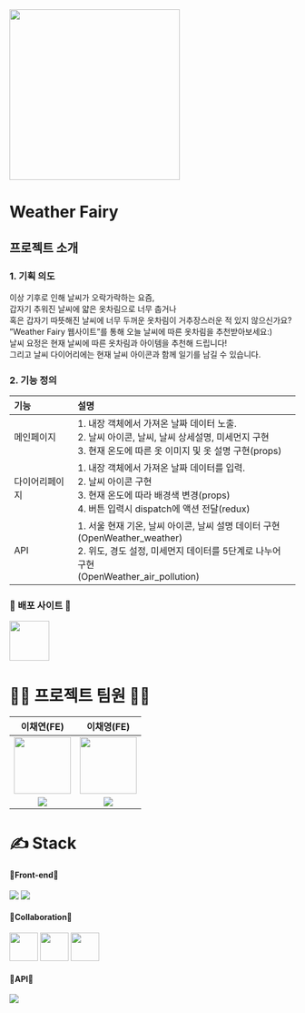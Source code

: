 <img src="/Users/chaeyeonglee/Desktop/weather.png" width="300">
<h1> Weather Fairy </h1>

<h2> 프로젝트 소개 </h2>
<h3> 1. 기획 의도 </h3>
이상 기후로 인해 날씨가 오락가락하는 요즘,<br />
갑자기 추워진 날씨에 얇은 옷차림으로 너무 춥거나<br />
혹은 갑자기 따뜻해진 날씨에 너무 두꺼운 옷차림이 거추장스러운 적 있지 않으신가요?<br />
”Weather Fairy 웹사이트”를 통해 오늘 날씨에 따른 옷차림을 추천받아보세요:)<br />
날씨 요정은 현재 날씨에 따른 옷차림과 아이템을 추천해 드립니다!<br />
그리고 날씨 다이어리에는 현재 날씨 아이콘과 함께 일기를 남길 수 있습니다.<br />
<h3> 2. 기능 정의 </h3>

|기능| 설명|
|:---|:---|
|메인페이지|1. 내장 객체에서 가져온 날짜 데이터 노출. <br>2. 날씨 아이콘, 날씨, 날씨 상세설명, 미세먼지 구현 <br /> 3. 현재 온도에 따른 옷 이미지 및 옷 설명 구현(props)|
|다이어리페이지|1. 내장 객체에서 가져온 날짜 데이터를 입력. <br>2. 날씨 아이콘 구현 <br /> 3. 현재 온도에 따라 배경색 변경(props)<br /> 4. 버튼 입력시 dispatch에 액션 전달(redux)|
|API|1. 서울 현재 기온, 날씨 아이콘, 날씨 설명 데이터 구현<br />(OpenWeather_weather)<br>2. 위도, 경도 설정, 미세먼지 데이터를 5단계로 나누어 구현<br />(OpenWeather_air_pollution)|

<h3> 🤍 배포 사이트 🤍 </h3>
<a href="http://101.101.208.182:3000/"><img src="project/src/fairy.png" width="70"></a>

<h1> 🧚🏻 프로젝트 팀원 🧚🏻 </h1>

|이채연(FE)|이채영(FE)|
|:---:|:---:|
|<img src="https://avatars.githubusercontent.com/u/107829964?v=4" width="100">|<img src="https://avatars.githubusercontent.com/u/116782324?v=4" width="100" >|
|<a href="https://github.com/leechaeyeon321"><img src="https://img.shields.io/badge/GitHub-181717?style=plastic&logo=GitHub&logoColor=white"/></a>|<a href="https://github.com/chaeyeongLEE"><img src="https://img.shields.io/badge/GitHub-181717?style=plastic&logo=GitHub&logoColor=white"/></a>|
<h1> ✍️ Stack </h1>
<h4> 🤍Front-end🤍 </h4>
<div>
<img src="https://img.shields.io/badge/-React-blue"/>
<img src="https://img.shields.io/badge/-Redux-blue"/>
</div>
<h4> 🤍Collaboration🤍 </h4>
<div>
<img src="https://cdn-icons-png.flaticon.com/512/733/733609.png" width="50"/>
<img src="https://upload.wikimedia.org/wikipedia/commons/thumb/e/e9/Notion-logo.svg/1024px-Notion-logo.svg.png" width="50"/>
<img src="https://cdn-icons-png.flaticon.com/512/3800/3800024.png" width="50"/>
</div>
<h4> 🤍API🤍 </h4>
<div>
  <a href="https://openweathermap.org/"><img src="https://img.shields.io/badge/-OpenWeather-orange"/></a>
</div>
